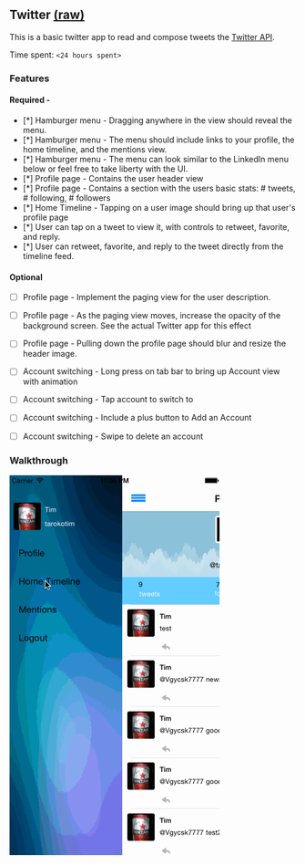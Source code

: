 ## Twitter [(raw)](https://gist.githubusercontent.com/timothy1ee/b9b1860c8ecb4b0b1c18/raw/2adc3f63677d81644e00245cee891eee88907767/gistfile1.md)

This is a basic twitter app to read and compose tweets the [Twitter API](https://apps.twitter.com/).

Time spent: `<24 hours spent>`

### Features

#### Required - 

- [*] Hamburger menu - Dragging anywhere in the view should reveal the menu. 
- [*] Hamburger menu - The menu should include links to your profile, the home timeline, and the mentions view.
- [*] Hamburger menu - The menu can look similar to the LinkedIn menu below or feel free to take liberty with the UI.
- [*] Profile page - Contains the user header view
- [*] Profile page - Contains a section with the users basic stats: # tweets, # following, # followers
- [*] Home Timeline - Tapping on a user image should bring up that user's profile page
- [*] User can tap on a tweet to view it, with controls to retweet, favorite, and reply.
- [*] User can retweet, favorite, and reply to the tweet directly from the timeline feed.

#### Optional

- [ ] Profile page - Implement the paging view for the user description.
- [ ] Profile page - As the paging view moves, increase the opacity of the background screen. See the actual Twitter app for this effect
- [ ] Profile page - Pulling down the profile page should blur and resize the header image.
- [ ] Account switching - Long press on tab bar to bring up Account view with animation
- [ ] Account switching - Tap account to switch to
- [ ] Account switching - Include a plus button to Add an Account
- [ ] Account switching - Swipe to delete an account


### Walkthrough

![Video Walkthrough](twitterapp2.gif)

